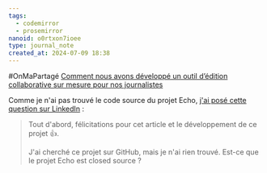 ```yaml
---
tags:
  - codemirror
  - prosemirror
nanoid: o0rtxon7ioee
type: journal_note
created_at: 2024-07-09 18:38
---
```

#OnMaPartagé [Comment nous avons développé un outil d’édition collaborative sur mesure pour nos journalistes](https://about.contexte.com/fr/notre-actualite/comment-remplace-google-docs-editeur-collaboratif-echo)

Comme je n'ai pas trouvé le code source du projet Echo, [j'ai posé cette question sur LinkedIn](https://www.linkedin.com/feed/update/urn:li:activity:7171872600539836418?commentUrn=urn%3Ali%3Acomment%3A%28activity%3A7171872600539836418%2C7216486259660091392%29&dashCommentUrn=urn%3Ali%3Afsd_comment%3A%287216486259660091392%2Curn%3Ali%3Aactivity%3A7171872600539836418%29) : 

> Tout d'abord, félicitations pour cet article et le développement de ce projet 👍️.
>
>J'ai cherché ce projet sur GitHub, mais je n'ai rien trouvé. Est-ce que le projet Echo est closed source ?
